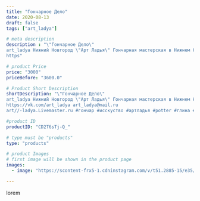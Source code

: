 ```yaml
---
title: "Гончарное Дело"
date: 2020-08-13
draft: false
tags: ["art_ladya"]

# meta description
description : "\"Гончарное Дело\" 
art_ladya Нижний Новгород \"Арт Ладья\" Гончарная мастерская в Нижнем Новгороде. Изготовление керамики и мастер//-классы по обучению. 
https"

# product Price
price: "3000"
priceBefore: "3600.0"

# Product Short Description
shortDescription: "\"Гончарное Дело\" 
art_ladya Нижний Новгород \"Арт Ладья\" Гончарная мастерская в Нижнем Новгороде. Изготовление керамики и мастер//-классы по обучению. 
https://vk.com/art_ladya art_ladya@mail.ru 
art//-ladya.Livemaster.ru #гончар #исскуство #артладья #potter #глина #керамикаручнаяработа #гончарнаямастерская #керамиканазаказ #handmade #посудаизглины #керамика #гончарнаяпосуда #эксклюзивнаякерамика #dishes #decor #ceramicar #nntoday #claygoods #фестиваль #earthenware #ceramic #design #artladya #мастеркласс #нижнийновгород #ceramicart #обучение #гончарныйкруг #авторскаякерамика"

#product ID
productID: "CD2T6sTj-Q_"

# type must be "products"
type: "products"

# product Images
# first image will be shown in the product page
images:
  - image: "https://scontent-frx5-1.cdninstagram.com/v/t51.2885-15/e35/117618886_323429308857383_3409276044676186390_n.jpg?se=7&_nc_ht=scontent-frx5-1.cdninstagram.com&_nc_cat=111&_nc_ohc=JVftRJRHYv8AX8MzCQ1&edm=APU89FABAAAA&ccb=7-4&oh=47d22c26b42fe430305a18077c8a5e58&oe=612B582C&_nc_sid=86f79a&ig_cache_key=MjM3NTE3MzQ0OTY3MDcxNDQzMQ%3D%3D.2-ccb7-4"

---
```

lorem
